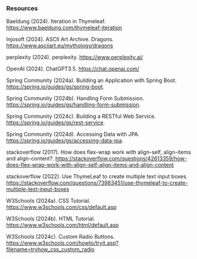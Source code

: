 ### Resources

Baeldung (2024). Iteration in Thymeleaf. https://www.baeldung.com/thymeleaf-iteration

Injosoft (2024). ASCII Art Archive. Dragons. https://www.asciiart.eu/mythology/dragons 

perplexity (2024). perplexity. https://www.perplexity.ai/

OpenAI (2024). ChatGPT3.5. https://chat.openai.com/

Spring Community (2024a). Building an Application with Spring Boot. https://spring.io/guides/gs/spring-boot.

Spring Community (2024b). Handling Form Submission. https://spring.io/guides/gs/handling-form-submission.

Spring Community (2024c). Building a RESTful Web Service. https://spring.io/guides/gs/rest-service.

Spring Community (2024d). Accessing Data with JPA. https://spring.io/guides/gs/accessing-data-jpa.

stackoverflow (2017). How does flex-wrap work with align-self, align-items and align-content?. https://stackoverflow.com/questions/42613359/how-does-flex-wrap-work-with-align-self-align-items-and-align-content

stackoverflow (2022). Use ThymeLeaf to create multiple text input boxes. https://stackoverflow.com/questions/73983451/use-thymeleaf-to-create-multiple-text-input-boxes

W3Schools (2024a). CSS Tutorial. https://www.w3schools.com/css/default.asp

W3Schools (2024b). HTML Tutorial. https://www.w3schools.com/html/default.asp

W3Schools (2024c). Custom Radio Buttons. https://www.w3schools.com/howto/tryit.asp?filename=tryhow_css_custom_radio
